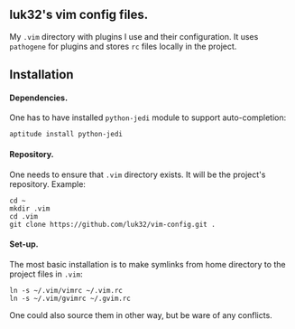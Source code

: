 ## luk32's vim config files.

My `.vim` directory with plugins I use and their configuration. It uses `pathogene` for plugins and stores `rc` files locally in the project.

## Installation

#### Dependencies.

One has to have installed `python-jedi` module to support auto-completion:

```
aptitude install python-jedi
```

#### Repository.

One needs to ensure that `.vim` directory exists. It will be the project's repository. Example:
```
cd ~
mkdir .vim
cd .vim
git clone https://github.com/luk32/vim-config.git .
```

#### Set-up.

The most basic installation is to make symlinks from home directory to the project files in `.vim`:

```
ln -s ~/.vim/vimrc ~/.vim.rc
ln -s ~/.vim/gvimrc ~/.gvim.rc
```

One could also source them in other way, but be ware of any conflicts.
